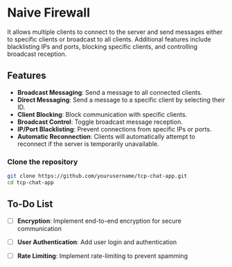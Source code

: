 # Naive Firewall

It allows multiple clients to connect to the server and send messages either to specific clients or broadcast to all clients. Additional features include blacklisting IPs and ports, blocking specific clients, and controlling broadcast reception.

## Features

- **Broadcast Messaging**: Send a message to all connected clients.
- **Direct Messaging**: Send a message to a specific client by selecting their ID.
- **Client Blocking**: Block communication with specific clients.
- **Broadcast Control**: Toggle broadcast message reception.
- **IP/Port Blacklisting**: Prevent connections from specific IPs or ports.
- **Automatic Reconnection**: Clients will automatically attempt to reconnect if the server is temporarily unavailable.


### Clone the repository

```bash
git clone https://github.com/yourusername/tcp-chat-app.git
cd tcp-chat-app
```
## To-Do List

- [ ] **Encryption**: Implement end-to-end encryption for secure communication
- [ ] **User Authentication**: Add user login and authentication
- [ ] **Rate Limiting**: Implement rate-limiting to prevent spamming


